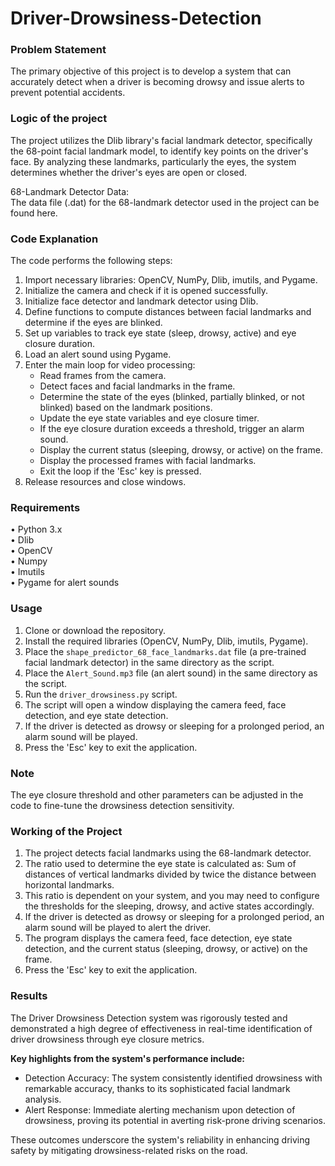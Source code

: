 # Driver-Drowsiness-Detection


### Problem Statement
The primary objective of this project is to develop a system that can accurately detect when a driver is becoming drowsy and issue alerts to prevent potential accidents.


### Logic of the project
The project utilizes the Dlib library's facial landmark detector, specifically the 68-point facial landmark model, to identify key points on the driver's face. By analyzing these landmarks, particularly the eyes, the system determines whether the driver's eyes are open or closed.

68-Landmark Detector Data:   
The data file (.dat) for the 68-landmark detector used in the project can be found here.


### Code Explanation
The code performs the following steps:
1.	Import necessary libraries: OpenCV, NumPy, Dlib, imutils, and Pygame.
2.	Initialize the camera and check if it is opened successfully.
3.	Initialize face detector and landmark detector using Dlib.
4.	Define functions to compute distances between facial landmarks and determine if the eyes are blinked.
5.	Set up variables to track eye state (sleep, drowsy, active) and eye closure duration.
6.	Load an alert sound using Pygame.
7.	Enter the main loop for video processing:
    - Read frames from the camera.
    - Detect faces and facial landmarks in the frame.
    - Determine the state of the eyes (blinked, partially blinked, or not blinked) based on the landmark positions.
    - Update the eye state variables and eye closure timer.
    - If the eye closure duration exceeds a threshold, trigger an alarm sound.
    - Display the current status (sleeping, drowsy, or active) on the frame.
    - Display the processed frames with facial landmarks.
    - Exit the loop if the 'Esc' key is pressed.
8.	Release resources and close windows.


### Requirements
•	Python 3.x   
•	Dlib   
•	OpenCV   
•	Numpy   
•	Imutils   
•	Pygame for alert sounds


### Usage
1.	Clone or download the repository.
2.	Install the required libraries (OpenCV, NumPy, Dlib, imutils, Pygame).
3.	Place the `shape_predictor_68_face_landmarks.dat` file (a pre-trained facial landmark detector) in the same directory as the script.
4.	Place the `Alert_Sound.mp3` file (an alert sound) in the same directory as the script.
5.	Run the `driver_drowsiness.py` script.
6.	The script will open a window displaying the camera feed, face detection, and eye state detection.
7.	If the driver is detected as drowsy or sleeping for a prolonged period, an alarm sound will be played.
8.	Press the 'Esc' key to exit the application.  

### Note   
The eye closure threshold and other parameters can be adjusted in the code to fine-tune the drowsiness detection sensitivity.


### Working of the Project
1.	The project detects facial landmarks using the 68-landmark detector.
2.	The ratio used to determine the eye state is calculated as: Sum of distances of vertical landmarks divided by twice the distance between horizontal landmarks.
3.	This ratio is dependent on your system, and you may need to configure the thresholds for the sleeping, drowsy, and active states accordingly.
4.	If the driver is detected as drowsy or sleeping for a prolonged period, an alarm sound will be played to alert the driver.
5.	The program displays the camera feed, face detection, eye state detection, and the current status (sleeping, drowsy, or active) on the frame.
6.	Press the 'Esc' key to exit the application.


### Results
The Driver Drowsiness Detection system was rigorously tested and demonstrated a high degree of effectiveness in real-time identification of driver drowsiness through eye closure metrics.    

**Key highlights from the system's performance include:**  
- Detection Accuracy: The system consistently identified drowsiness with remarkable accuracy, thanks to its sophisticated facial landmark analysis.
- Alert Response: Immediate alerting mechanism upon detection of drowsiness, proving its potential in averting risk-prone driving scenarios.
    
These outcomes underscore the system's reliability in enhancing driving safety by mitigating drowsiness-related risks on the road.
